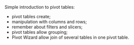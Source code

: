 Simple introduction to pivot tables:
* pivot tables create;
* manipulation with columns and rows;
* remember about filters and slicers;
* pivot tables allow grouping;
* Pivot Wizard allow join of several tables in one pivot table.